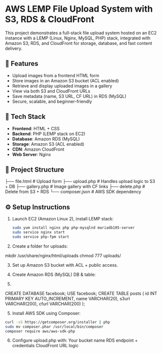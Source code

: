 

# AWS LEMP File Upload System with S3, RDS & CloudFront

This project demonstrates a full-stack file upload system hosted on an EC2 instance with a LEMP (Linux, Nginx, MySQL, PHP) stack, integrated with Amazon S3, RDS, and CloudFront for storage, database, and fast content delivery.


## 🚀 Features

- Upload images from a frontend HTML form
- Store images in an Amazon S3 bucket (ACL enabled)
- Retrieve and display uploaded images in a gallery
- View via both S3 and CloudFront URLs
- Save metadata (name, S3 URL, CF URL) in RDS (MySQL)
- Secure, scalable, and beginner-friendly

## 🧰 Tech Stack

- **Frontend**: HTML + CSS
- **Backend**: PHP (LEMP stack on EC2)
- **Database**: Amazon RDS (MySQL)
- **Storage**: Amazon S3 (ACL enabled)
- **CDN**: Amazon CloudFront
- **Web Server**: Nginx

## 📁 Project Structure

├── file.html # Upload form
├── upload.php # Handles upload logic to S3 + DB
├── gallery.php # Image gallery with CF links
├── delete.php # Delete from S3 + RDS
└── composer.json # AWS SDK dependency



## ⚙️ Setup Instructions

1. Launch EC2 (Amazon Linux 2), install LEMP stack:
   ```bash
   sudo yum install nginx php php-mysqlnd mariadb105-server
   sudo service nginx start
   sudo service php-fpm start
   
2. Create a folder for uploads:

mkdir /usr/share/nginx/html/uploads
chmod 777 uploads/

3. Set up Amazon S3 bucket with ACL + public access.

4. Create Amazon RDS (MySQL) DB & table:
5. 
CREATE DATABASE facebook;
USE facebook;
CREATE TABLE posts (
    id INT PRIMARY KEY AUTO_INCREMENT,
    name VARCHAR(20),
    s3url VARCHAR(200),
    cfurl VARCHAR(200)
);

5. Install AWS SDK using Composer:
```bash
curl -sS https://getcomposer.org/installer | php
sudo mv composer.phar /usr/local/bin/composer
composer require aws/aws-sdk-php

```
6. Configure upload.php with:
Your bucket name
RDS endpoint + credentials
CloudFront URL logic
